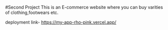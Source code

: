 #Second Project
This is an E-commerce website where you can buy varities of clothing,footwears etc.

deployment link- https://my-app-rho-pink.vercel.app/
